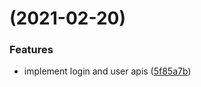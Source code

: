 #  (2021-02-20)


### Features

* implement login and user apis ([5f85a7b](https://github.com/LotteWong/giotto-gateway/commit/5f85a7be865ca631b13ed7888256c5a770ae4999))



